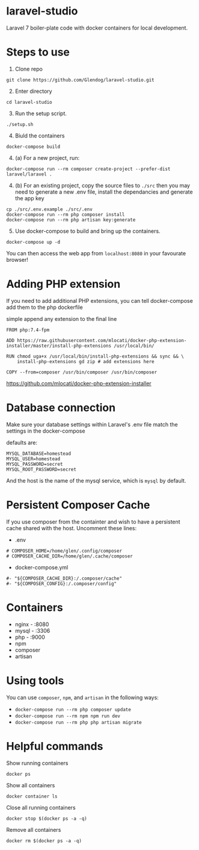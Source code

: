 # laravel-studio
Laravel 7 boiler-plate code with docker containers for local development.

# Steps to use

1) Clone repo
```
git clone https://github.com/Glendog/laravel-studio.git
```
2) Enter directory
```
cd laravel-studio
```
3) Run the setup script.
```
./setup.sh
```
4) Biuld the containers
```
docker-compose build
```
4) (a) For a new project, run:
```
docker-compose run --rm composer create-project --prefer-dist laravel/laravel .
```
4) (b) For an existing project, copy the source files to `./src` then you may need to generate a new .env file, install the dependancies and generate the app key
```
cp ./src/.env.example ./src/.env
docker-compose run --rm php composer install
docker-compose run --rm php artisan key:generate
```
5) Use docker-compose to build and bring up the containers.
```
docker-compose up -d
```

You can then access the web app from `localhost:8080` in your favourate browser!

# Adding PHP extension

If you need to add additional PHP extensions, you can tell docker-compose add them to the php dockerfile 

simple append any extension to the final line

```
FROM php:7.4-fpm
    
ADD https://raw.githubusercontent.com/mlocati/docker-php-extension-installer/master/install-php-extensions /usr/local/bin/

RUN chmod uga+x /usr/local/bin/install-php-extensions && sync && \
    install-php-extensions gd zip # add extensions here
    
COPY --from=composer /usr/bin/composer /usr/bin/composer
```

https://github.com/mlocati/docker-php-extension-installer

# Database connection

Make sure your database settings within Laravel's .env file match the settings in the docker-compose 

defaults are: 
```
MYSQL_DATABASE=homestead
MYSQL_USER=homestead
MYSQL_PASSWORD=secret
MYSQL_ROOT_PASSWORD=secret
```

And the host is the name of the mysql service, which is `mysql` by default.

# Persistent Composer Cache

If you use composer from the containter and wish to have a persistent cache shared with the host. Uncomment these lines:

 * .env
```
# COMPOSER_HOME=/home/glen/.config/composer
# COMPOSER_CACHE_DIR=/home/glen/.cache/composer
```

 * docker-compose.yml
```
#- "${COMPOSER_CACHE_DIR}:/.composer/cache"
#- "${COMPOSER_CONFIG}:/.composer/config"
```

# Containers

- nginx - :8080
- mysql - :3306
- php - :9000
- npm
- composer
- artisan

# Using tools

You can use `composer`, `npm`, and `artisan` in the following ways:

- `docker-compose run --rm php composer update`
- `docker-compose run --rm npm npm run dev`
- `docker-compose run --rm php php artisan migrate`

# Helpful commands

Show running containers

`docker ps`

Show all containers

`docker container ls`

Close all running containers

`docker stop $(docker ps -a -q)`

Remove all containers

`docker rm $(docker ps -a -q)`
